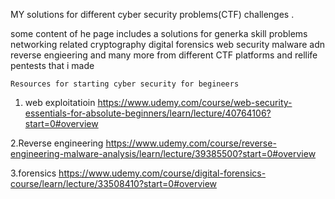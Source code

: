 
MY solutions for different cyber security problems(CTF) challenges .


some content of he page includes a solutions for 
generka skill problems
networking related
cryptography
digital forensics
web security
malware adn reverse engieering and many more from different CTF platforms and rellife pentests that i made



    Resources for starting cyber security for begineers

1. web exploitatioin
           https://www.udemy.com/course/web-security-essentials-for-absolute-beginners/learn/lecture/40764106?start=0#overview


2.Reverse engineering
      https://www.udemy.com/course/reverse-engineering-malware-analysis/learn/lecture/39385500?start=0#overview

3.forensics
        https://www.udemy.com/course/digital-forensics-course/learn/lecture/33508410?start=0#overview


    
